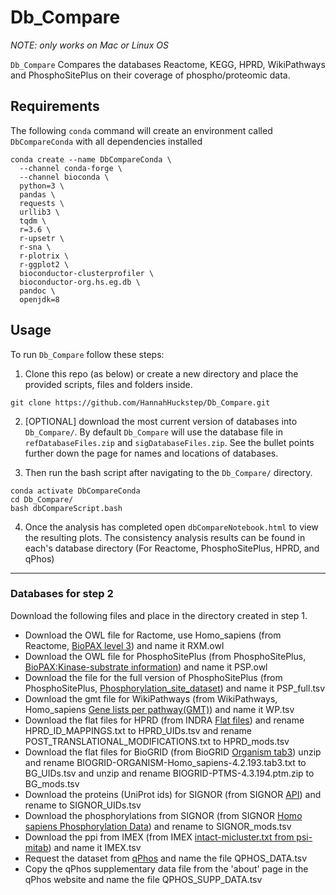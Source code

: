 # Db_Compare

*NOTE: only works on Mac or Linux OS*

`Db_Compare` Compares the databases Reactome, KEGG, HPRD, WikiPathways and PhosphoSitePlus on their coverage of phospho/proteomic data.
 
## Requirements

The following `conda` command will create an environment called `DbCompareConda` with all dependencies installed

```
conda create --name DbCompareConda \
  --channel conda-forge \
  --channel bioconda \
  python=3 \
  pandas \
  requests \
  urllib3 \
  tqdm \
  r=3.6 \
  r-upsetr \
  r-sna \
  r-plotrix \
  r-ggplot2 \
  bioconductor-clusterprofiler \
  bioconductor-org.hs.eg.db \
  pandoc \
  openjdk=8
```

## Usage

To run `Db_Compare` follow these steps:

1. Clone this repo (as below) or create a new directory and place the provided scripts, files and folders inside.

```
git clone https://github.com/HannahHuckstep/Db_Compare.git
```

2. [OPTIONAL] download the most current version of databases into `Db_Compare/`. By default `Db_Compare` 
will use the database file in `refDatabaseFiles.zip` and `sigDatabaseFiles.zip`. 
See the bullet points further down the page for names and locations of databases.

3. Then run the bash script after navigating to the `Db_Compare/` directory. 

```{bash}
conda activate DbCompareConda
cd Db_Compare/
bash dbCompareScript.bash
```


4. Once the analysis has completed open `dbCompareNotebook.html` to view the resulting plots.
The consistency analysis results can be found in each's database directory (For Reactome, PhosphoSitePlus, HPRD, and qPhos)


---

### Databases for step 2

Download the following files and place in the directory created in step 1.
* Download the OWL file for Ractome, use Homo_sapiens (from Reactome, [BioPAX level 3](https://reactome.org/download/current/biopax.zip)) and name it RXM.owl
* Download the OWL file for PhosphoSitePlus (from PhosphoSitePlus, [BioPAX:Kinase-substrate information](https://www.phosphosite.org/staticDownloads)) and name it PSP.owl
* Download the file for the full version of PhosphoSitePlus (from PhosphoSitePlus, [Phosphorylation_site_dataset](https://www.phosphosite.org/staticDownloads)) and name it PSP_full.tsv
* Download the gmt file for WikiPathways (from WikiPathways, Homo_sapiens [Gene lists per pathway(GMT)](http://data.wikipathways.org/current/gmt/wikipathways-20200810-gmt-Homo_sapiens.gmt)) and name it WP.tsv
* Download the flat files for HPRD (from INDRA [Flat files](https://indra.readthedocs.io/en/latest/modules/sources/hprd/index.html)) and rename HPRD_ID_MAPPINGS.txt to HPRD_UIDs.tsv and rename POST_TRANSLATIONAL_MODIFICATIONS.txt to HPRD_mods.tsv
* Download the flat files for BioGRID (from BioGRID [Organism tab3](https://downloads.thebiogrid.org/BioGRID/Release-Archive/BIOGRID-4.3.194/)) unzip and rename BIOGRID-ORGANISM-Homo_sapiens-4.2.193.tab3.txt to BG_UIDs.tsv and unzip and rename BIOGRID-PTMS-4.3.194.ptm.zip to BG_mods.tsv
* Download the proteins (UniProt ids) for SIGNOR (from SIGNOR [API](https://signor.uniroma2.it/getUniprotIDs.php?organism=9606)) and rename to SIGNOR_UIDs.tsv
* Download the phosphorylations from SIGNOR (from SIGNOR [Homo sapiens Phosphorylation Data](https://signor.uniroma2.it/downloads.php)) and rename to SIGNOR_mods.tsv
* Download the ppi from IMEX (from IMEX [intact-micluster.txt from psi-mitab](https://www.ebi.ac.uk/intact/downloads)) and name it IMEX.tsv
* Request the dataset from [qPhos](http://qphos.cancerbio.info/download.php) and name the file QPHOS_DATA.tsv
* Copy the qPhos supplementary data file from the 'about' page in the qPhos website and name the file QPHOS_SUPP_DATA.tsv
